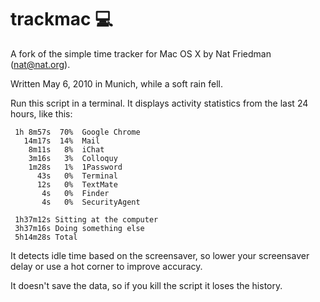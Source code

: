 # trackmac 💻

A fork of the simple time tracker for Mac OS X by Nat Friedman (nat@nat.org).

Written May 6, 2010 in Munich, while a soft rain fell.

Run this script in a terminal. It displays activity statistics 
from the last 24 hours, like this:
```shell
 1h 8m57s  70%  Google Chrome
   14m17s  14%  Mail
    8m11s   8%  iChat
    3m16s   3%  Colloquy
    1m28s   1%  1Password
      43s   0%  Terminal
      12s   0%  TextMate
       4s   0%  Finder
       4s   0%  SecurityAgent

 1h37m12s Sitting at the computer
 3h37m16s Doing something else
 5h14m28s Total
```
It detects idle time based on the screensaver, so lower your 
screensaver delay or use a hot corner to improve accuracy.

It doesn't save the data, so if you kill the script it loses the
history.